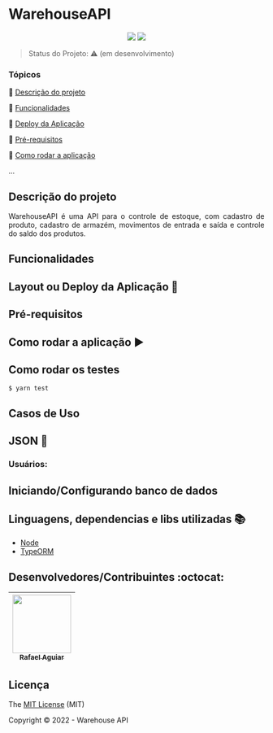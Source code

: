<h1>WarehouseAPI</h1> 

<p align="center">
  <img src="http://img.shields.io/static/v1?label=License&message=MIT&color=green&style=for-the-badge"/>
   <img src="http://img.shields.io/static/v1?label=STATUS&message=EM%20DESENVOLVIMENTO&color=RED&style=for-the-badge"/>
</p>

> Status do Projeto:  :warning: (em desenvolvimento)

### Tópicos 

:small_blue_diamond: [Descrição do projeto](#descrição-do-projeto)

:small_blue_diamond: [Funcionalidades](#funcionalidades)

:small_blue_diamond: [Deploy da Aplicação](#deploy-da-aplicação-dash)

:small_blue_diamond: [Pré-requisitos](#pré-requisitos)

:small_blue_diamond: [Como rodar a aplicação](#como-rodar-a-aplicação-arrow_forward)

... 
<!-- 
Insira os tópicos do README em links para facilitar a navegação do leitor -->

## Descrição do projeto 

<p align="justify">
  WarehouseAPI é uma API para o controle de estoque, com cadastro de produto, cadastro de armazém, movimentos de entrada e saída e controle do saldo dos produtos.
</p>

## Funcionalidades

<!-- :heavy_check_mark: Funcionalidade 1  

:heavy_check_mark: Funcionalidade 2  

:heavy_check_mark: Funcionalidade 3  

:heavy_check_mark: Funcionalidade 4   -->

## Layout ou Deploy da Aplicação :dash:

<!-- > Link do deploy da aplicação. Exemplo com netlify: https://certificates-for-everyone-womakerscode.netlify.app/

... 

Se ainda não houver deploy, insira capturas de tela da aplicação ou gifs -->

## Pré-requisitos

<!-- :warning: [Node](https://nodejs.org/en/download/)

...

Liste todas as dependencias e libs que o usuário deve ter instalado na máquina antes de rodar a aplicação  -->

## Como rodar a aplicação :arrow_forward:

<!-- No terminal, clone o projeto: 

```
git clone https://github.com/React-Bootcamp-WoMarkersCode/certificate-generator
```

... 

Coloque um passo a passo para rodar a sua aplicação. **Dica: clone o próprio projeto e verfique se o passo a passo funciona** -->

## Como rodar os testes

```
$ yarn test
```

## Casos de Uso

<!-- Explique com mais detalhes como a sua aplicação poderia ser utilizada. O uso de **gifs** aqui seria bem interessante. 

Exemplo: Caso a sua aplicação tenha alguma funcionalidade de login apresente neste tópico os dados necessários para acessá-la. -->

## JSON :floppy_disk:

### Usuários: 

<!-- |name|email|password|token|avatar|
| -------- |-------- |-------- |-------- |-------- |
|Lais Lima|laislima98@hotmail.com|lais123|true|https://encrypted-tbn0.gstatic.com/images?q=tbn%3AANd9GcS9-U_HbQAipum9lWln3APcBIwng7T46hdBA42EJv8Hf6Z4fDT3&usqp=CAU|

... 

Se quiser, coloque uma amostra do banco de dados  -->

## Iniciando/Configurando banco de dados

<!-- Se for necessário configurar algo antes de iniciar o banco de dados insira os comandos a serem executados  -->

## Linguagens, dependencias e libs utilizadas :books:

- [Node](https://nodejs.org/en/docs/)
- [TypeORM](https://typeorm.io/)

## Desenvolvedores/Contribuintes :octocat:

| [<img src="https://avatars.githubusercontent.com/u/68384044?v=4" width=115><br><sub>Rafael Aguiar</sub>](https://github.com/rafael-aguiar01) 
| :---: 

## Licença 

The [MIT License]() (MIT)

Copyright :copyright: 2022 - Warehouse API
